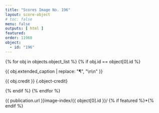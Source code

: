 ```yaml
---
title: "Scores Image No. 196"
layout: score-object
# toc: false
menu: false
outputs: [ html ]
featured: 
order: 11960
object:
  - id: "196"
---
```


{% for obj in objects.object_list %}
{% if obj.id == object[0].id %}

{{ obj.extended_caption | replace: "¶", "\n\n" }}

{{ obj.credit }} {.object-credit}

{% endif %}
{% endfor %}

<div class="object-credit object-url is-print-only">

{{ publication.url }}image-index/{{ object[0].id }}/ {% if featured %}*{% endif %}

</div>
